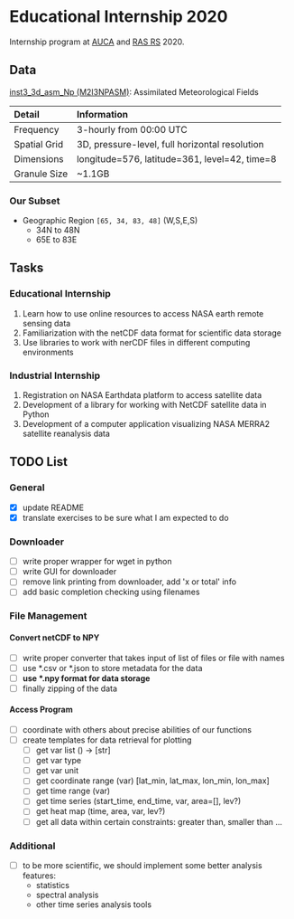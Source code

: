 # Educational Internship 2020

Internship program at [AUCA](https://auca.kg) and 
[RAS RS](http://www.gdirc.kg/en/) 2020.

## Data

[inst3_3d_asm_Np (M2I3NPASM)](https://disc.gsfc.nasa.gov/datasets/M2I3NPASM_5.12.4/summary): Assimilated Meteorological Fields

| Detail        | Information                                       |
|:--------------|:--------------------------------------------------|
| Frequency     | 3-hourly from 00:00 UTC                           |
| Spatial Grid  | 3D, pressure-level, full horizontal resolution    |
| Dimensions    | longitude=576, latitude=361, level=42, time=8     |
| Granule Size  | ~1.1GB                                            |

### Our Subset

- Geographic Region `[65, 34, 83, 48]` (W,S,E,S)
    - 34N to 48N 
    - 65E to 83E

## Tasks

### Educational Internship

1) Learn how to use online resources to access NASA earth remote sensing data
2) Familiarization with the netCDF data format for scientific data storage
3) Use libraries to work with nerCDF files in different computing environments

### Industrial Internship

1) Registration on NASA Earthdata platform to access satellite data
2) Development of a library for working with NetCDF satellite data in Python 
3) Development of a computer application visualizing NASA MERRA2 satellite 
reanalysis data

## TODO List

### General 

- [x] update README
- [x] translate exercises to be sure what I am expected to do

### Downloader 

- [ ] write proper wrapper for wget in python
- [ ] write GUI for downloader
- [ ] remove link printing from downloader, add 'x or total' info
- [ ] add basic completion checking using filenames

### File Management

#### Convert netCDF to NPY

- [ ] write proper converter that takes input of list of files or file with
names
- [ ] use \*.csv or \*.json to store metadata for the data
- [ ] __use \*.npy format for data storage__
- [ ] finally zipping of the data

#### Access Program

- [ ] coordinate with others about precise abilities of our functions
- [ ] create templates for data retrieval for plotting
    - [ ] get var list () -> [str]
    - [ ] get var type
    - [ ] get var unit
    - [ ] get coordinate range (var) [lat\_min, lat\_max, lon\_min, lon\_max]
    - [ ] get time range (var)
    - [ ] get time series (start\_time, end\_time, var, area=[], lev?)
    - [ ] get heat map (time, area, var, lev?)
    - [ ] get all data within certain constraints: greater than, smaller than ...

### Additional

- [ ] to be more scientific, we should implement some better analysis features:
    - statistics
    - spectral analysis
    - other time series analysis tools
